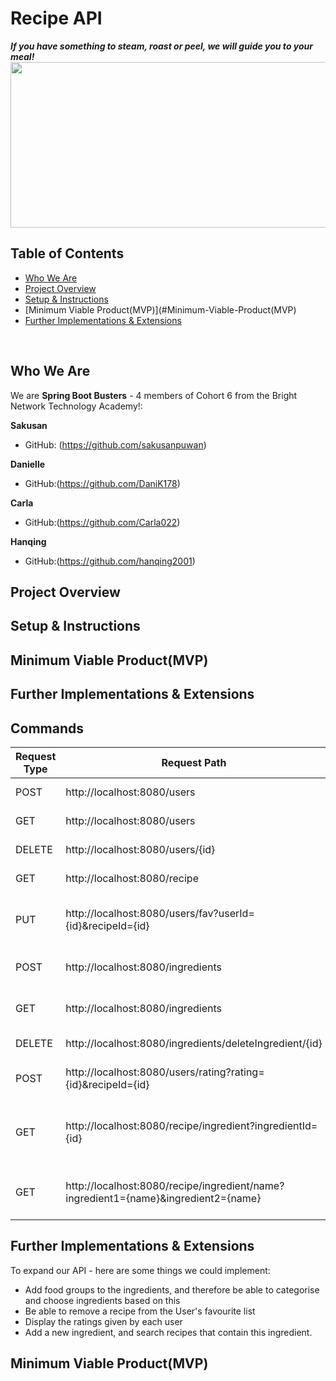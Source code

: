 # Recipe API
***If you have something to steam, roast or peel, we will guide you to your meal!***
<img src="https://static.vecteezy.com/system/resources/previews/006/412/982/non_2x/english-breakfast-fried-eggs-with-bacon-in-a-cast-iron-skillet-vector.jpg" width="750" height="265"/>

## Table of Contents
- [Who We Are](#who-we-are)
- [Project Overview](#project-overview)
- [Setup & Instructions](#setup-&-instructions)
- [Minimum Viable Product(MVP)](#Minimum-Viable-Product(MVP)
- [Further Implementations & Extensions](#Further-Implementations-&-Extensions)

<br>

## Who We Are
We are **Spring Boot Busters** - 4 members of Cohort 6 from the Bright Network Technology Academy!: 

**Sakusan**
  - GitHub: (https://github.com/sakusanpuwan)

**Danielle**
  - GitHub:(https://github.com/DaniK178)

**Carla**
  - GitHub:(https://github.com/Carla022)
  
**Hanqing**
  - GitHub:(https://github.com/hanqing2001)

## Project Overview

## Setup & Instructions

## Minimum Viable Product(MVP)

## Further Implementations & Extensions

## Commands

| Request Type  | Request Path                                                                       | Description                             |   |   |
|---------------|------------------------------------------------------------------------------------|-----------------------------------------|---|---|
| POST          | http://localhost:8080/users                                                        | Creates a new user                      |   |   |
| GET           | http://localhost:8080/users                                                        | Retrieves all users                     |   |   |
| DELETE        | http://localhost:8080/users/{id}                                                   | Delete an user                          |   |   |
| GET           | http://localhost:8080/recipe                                                       | Retrieves all recipes                   |   |   |
| PUT           | http://localhost:8080/users/fav?userId={id}&recipeId={id}                          | Adds a recipe to the User's favourites  |   |   |
| POST          | http://localhost:8080/ingredients                                                  | Creates a new ingredient                |   |   |
| GET           | http://localhost:8080/ingredients                                                  | Retrieves all ingredients               |   |   |
| DELETE        | http://localhost:8080/ingredients/deleteIngredient/{id}                            | Delete an ingredient                    |   |   |
| POST          | http://localhost:8080/users/rating?rating={id}&recipeId={id}                       | Adds a rating to a recipe               |   |   |
| GET           | http://localhost:8080/recipe/ingredient?ingredientId={id}                          | Retrieve a recipe by the ingredient ID  |   |   |
| GET           | http://localhost:8080/recipe/ingredient/name?ingredient1={name}&ingredient2={name} | Retrieve a recipe by ingredient Name    |   |   |

## Further Implementations & Extensions
To expand our API - here are some things we could implement:
- Add food groups to the ingredients, and therefore be able to categorise and choose ingredients based on this
- Be able to remove a recipe from the User's favourite list
- Display the ratings given by each user
- Add a new ingredient, and search recipes that contain this ingredient.


## Minimum Viable Product(MVP)
